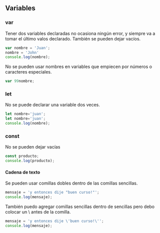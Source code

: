 ## Variables

### var
Tener dos variables declaradas no ocasiona ningún error, y siempre va a tomar el último valos declarado. También se pueden dejar vacíos.
```javascript
var nombre = 'Juan';
nombre = 'John'
console.log(nombre);
```
No se pueden usar nombres en variables que empiecen por números o caracteres especiales.
```javascript
var 99nombre;
```

### let
No se puede declarar una variable dos veces.
```javascript
let nombre='juan';
let nombre='juan';
console.log(nombre);
```

### const
No se pueden dejar vacías
```javascript
const producto;
console.log(producto);
```

#### Cadena de texto
Se pueden usar comillas dobles dentro de las comillas sencillas.
```javascript
mensaje = 'y entonces dije "buen curso!"';
console.log(mensaje);
```
También puedo agregar comillas sencillas dentro de sencillas pero debo colocar un \ antes de la comilla.
```javascript
mensaje = 'y entonces dije \'buen curso!\'';
console.log(mensaje);
```